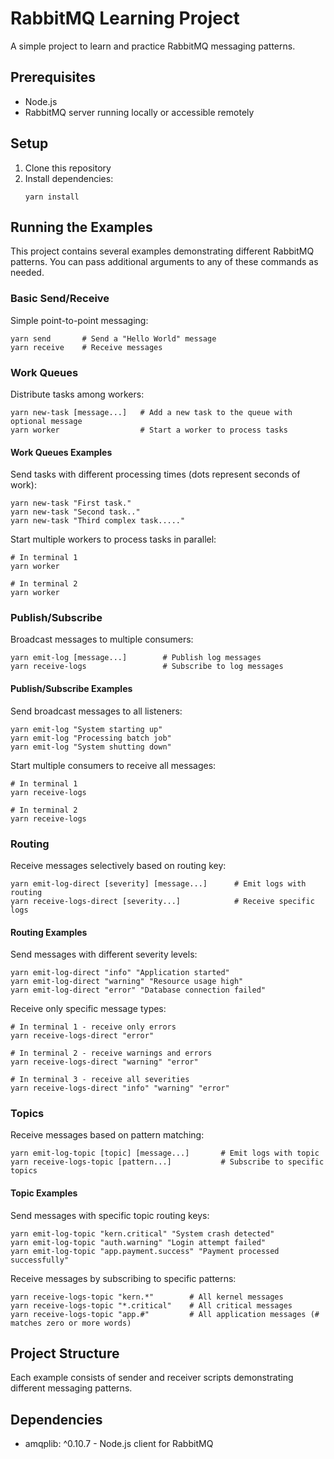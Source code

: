 # RabbitMQ Learning Project

A simple project to learn and practice RabbitMQ messaging patterns.

## Prerequisites

- Node.js
- RabbitMQ server running locally or accessible remotely

## Setup

1. Clone this repository
2. Install dependencies:
   ```
   yarn install
   ```

## Running the Examples

This project contains several examples demonstrating different RabbitMQ patterns. You can pass additional arguments to any of these commands as needed.

### Basic Send/Receive

Simple point-to-point messaging:

```
yarn send       # Send a "Hello World" message
yarn receive    # Receive messages
```

### Work Queues

Distribute tasks among workers:

```
yarn new-task [message...]   # Add a new task to the queue with optional message
yarn worker                  # Start a worker to process tasks
```

#### Work Queues Examples

Send tasks with different processing times (dots represent seconds of work):

```
yarn new-task "First task."
yarn new-task "Second task.."
yarn new-task "Third complex task....."
```

Start multiple workers to process tasks in parallel:

```
# In terminal 1
yarn worker

# In terminal 2
yarn worker
```

### Publish/Subscribe

Broadcast messages to multiple consumers:

```
yarn emit-log [message...]        # Publish log messages
yarn receive-logs                 # Subscribe to log messages
```

#### Publish/Subscribe Examples

Send broadcast messages to all listeners:

```
yarn emit-log "System starting up"
yarn emit-log "Processing batch job"
yarn emit-log "System shutting down"
```

Start multiple consumers to receive all messages:

```
# In terminal 1
yarn receive-logs

# In terminal 2
yarn receive-logs
```

### Routing

Receive messages selectively based on routing key:

```
yarn emit-log-direct [severity] [message...]      # Emit logs with routing
yarn receive-logs-direct [severity...]            # Receive specific logs
```

#### Routing Examples

Send messages with different severity levels:

```
yarn emit-log-direct "info" "Application started"
yarn emit-log-direct "warning" "Resource usage high"
yarn emit-log-direct "error" "Database connection failed"
```

Receive only specific message types:

```
# In terminal 1 - receive only errors
yarn receive-logs-direct "error"

# In terminal 2 - receive warnings and errors
yarn receive-logs-direct "warning" "error"

# In terminal 3 - receive all severities
yarn receive-logs-direct "info" "warning" "error"
```

### Topics

Receive messages based on pattern matching:

```
yarn emit-log-topic [topic] [message...]       # Emit logs with topic
yarn receive-logs-topic [pattern...]           # Subscribe to specific topics
```

#### Topic Examples

Send messages with specific topic routing keys:

```
yarn emit-log-topic "kern.critical" "System crash detected"
yarn emit-log-topic "auth.warning" "Login attempt failed"
yarn emit-log-topic "app.payment.success" "Payment processed successfully"
```

Receive messages by subscribing to specific patterns:

```
yarn receive-logs-topic "kern.*"        # All kernel messages
yarn receive-logs-topic "*.critical"    # All critical messages
yarn receive-logs-topic "app.#"         # All application messages (# matches zero or more words)
```

## Project Structure

Each example consists of sender and receiver scripts demonstrating different messaging patterns.

## Dependencies

- amqplib: ^0.10.7 - Node.js client for RabbitMQ
